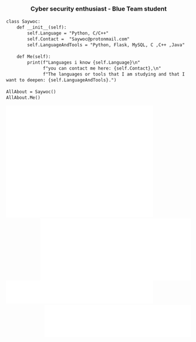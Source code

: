 <h3 align = "center">Cyber security enthusiast - Blue Team student</h3>
<p>
	<a>
		</a>	
</p>

```Py
class Saywoc:
    def __init__(self):
        self.Language = "Python, C/C++"
        self.Contact =  "Saywoc@protonmail.com"
        self.LanguageAndTools = "Python, Flask, MySQL, C ,C++ ,Java"
	
    def Me(self):
        print(f"Languages i know {self.Language}\n"
              f"you can contact me here: {self.Contact},\n"
              f"The languages or tools that I am studying and that I want to deepen: {self.LanguageAndTools}.")
	      
AllAbout = Saywoc()
AllAbout.Me()
```
<p>
	<a>
        	<img src="github-metrics.svg" alt="Metrics" width = "400">
		<img align= "right" src="/metrics.plugin.isocalendar.svg" alt="Metrics" width = "410">		
    		</a>
	<a>
		<img src="/metrics.plugin.topics.icons.svg" alt="Metrics" width = "400">
    		<img align= "right" src="/metrics.plugin.languages.details.svg" alt="Metrics"  width = "400">    
	</a>
</p>
